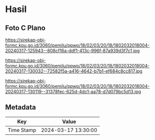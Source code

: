 # Hasil

## Foto C Plano

https://sirekap-obj-formc.kpu.go.id/3060/pemilu/ppwp/18/02/03/20/18/1802032018004-20240317-125943--808cf16a-ddf1-413c-996f-87a939d3f7c1.jpg

https://sirekap-obj-formc.kpu.go.id/3060/pemilu/ppwp/18/02/03/20/18/1802032018004-20240317-130032--72582f5a-a416-4642-b7b1-ef684c8cc817.jpg

https://sirekap-obj-formc.kpu.go.id/3060/pemilu/ppwp/18/02/03/20/18/1802032018004-20240317-130119--31378fec-625d-4dc1-aa78-d7d079bc5d13.jpg


## Metadata

| Key        | Value               |
| ---------- | ------------------- |
| Time Stamp | 2024-03-17 13:30:00 |



